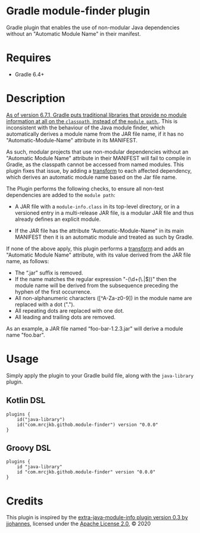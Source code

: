# Gradle module-finder plugin
Gradle plugin that enables the use of non-modular Java dependencies without an "Automatic Module Name" in their manifest.

# Requires
- Gradle 6.4+

# Description
[As of version 6.7.1, Gradle puts traditional libraries that provide no module information at all on the `classpath`, instead of the `module path`.](https://docs.gradle.org/current/userguide/java_library_plugin.html#using_libraries_that_are_not_modules).
This is inconsistent with the behaviour of the Java module finder, which automatically derives a module name from the JAR file name, if it has no "Automatic-Module-Name" attribute in its MANIFEST.

As such, modular projects that use non-modular dependencies without an "Automatic Module Name" attribute in their MANIFEST will fail to compile in Gradle, as the classpath cannot be accessed from named modules.
This plugin fixes that issue, by adding a [transform](https://docs.gradle.org/current/userguide/artifact_transforms.html) to each affected dependency, which derives an automatic module name based on the Jar file name.

The Plugin performs the following checks, to ensure all non-test dependencies are added to the `module path`:

- A JAR file with a `module-info.class` in its top-level directory, or in a versioned entry in a multi-release JAR file, is a modular JAR file and thus already defines an explicit module.

- If the JAR file has the attribute “Automatic-Module-Name" in its main MANIFEST then it is an automatic module and treated as such by Gradle.

If none of the above apply, this plugin performs a [transform](https://docs.gradle.org/current/userguide/artifact_transforms.html) and adds an "Automatic Module Name" attribute, with its value derived from the JAR file name, as follows:

- The “.jar" suffix is removed.
- If the name matches the regular expression "-(\\d+(\\.|$))" then the module name will be derived from the subsequence preceding the hyphen of the first occurrence.
- All non-alphanumeric characters ([^A-Za-z0-9]) in the module name are replaced with a dot (".").
- All repeating dots are replaced with one dot.
- All leading and trailing dots are removed.

As an example, a JAR file named “foo-bar-1.2.3.jar" will derive a module name "foo.bar".

# Usage
Simply apply the plugin to your Gradle build file, along with the `java-library` plugin.

## Kotlin DSL
```
plugins {
    id("java-library")
    id("com.mrcjkb.githob.module-finder") version "0.0.0"
}
```

## Groovy DSL
```
plugins {
    id "java-library"
    id "com.mrcjkb.githob.module-finder" version "0.0.0"
}
```

# Credits
This plugin is inspired by the [extra-java-module-info plugin version 0.3 by jjohannes](https://github.com/jjohannes/extra-java-module-info), licensed under the [Apache License 2.0](https://github.com/jjohannes/extra-java-module-info/blob/master/LICENSE), &copy; 2020